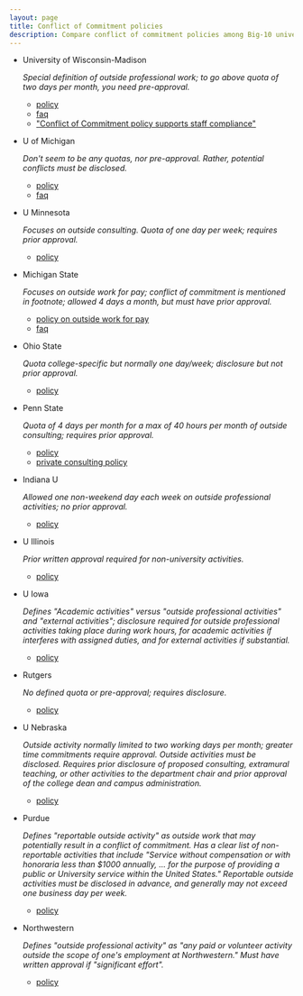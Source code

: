```yaml
---
layout: page
title: Conflict of Commitment policies
description: Compare conflict of commitment policies among Big-10 universities
---
```


- University of Wisconsin-Madison

  _Special definition of outside professional work; to go above quota of two days
  per month, you need pre-approval._

  - [policy](https://policy.wisc.edu/library/UW-1075)
  - [faq](https://kb.wisc.edu/gsadminkb/page.php?id=108356)
  - ["Conflict of Commitment policy supports staff compliance"](https://research.wisc.edu/uncategorized/2021/03/04/conflict-of-commitment-policy-supports-staff-compliance/)

- U of Michigan

  _Don't seem to be any quotas, nor pre-approval. Rather, potential
  conflicts must be disclosed._

  - [policy](https://spg.umich.edu/policy/201.65-1)
  - [faq](https://ogc.umich.edu/frequently-asked-questions/conflict-of-interest/)


- U Minnesota

  _Focuses on outside consulting. Quota of one day per week; requires
  prior approval._

  - [policy](https://policy.umn.edu/operations/outsideconsulting)


- Michigan State

  _Focuses on outside work for pay; conflict of commitment is mentioned
  in footnote; allowed 4 days a month, but must have prior approval._

  - [policy on outside work for pay](https://hr.msu.edu/policies-procedures/faculty-academic-staff/faculty-handbook/outside_work_for-pay.html)
  - [faq](https://hr.msu.edu/policies-procedures/faculty-academic-staff/fas-policies-procedures/outsideworkFAQ.html)


- Ohio State

  _Quota college-specific but normally one day/week; disclosure but not
  prior approval._

  - [policy](https://oaa.osu.edu/sites/default/files/links_files/conflictofcommitment.pdf)


- Penn State

  _Quota of 4 days per month for a max of 40 hours per month of
  outside consulting; requires prior approval._

  - [policy](https://policy.psu.edu/policies/ad77)
  - [private consulting policy](https://policy.psu.edu/policies/ac80)


- Indiana U

  _Allowed one non-weekend day each week on outside professional
  activities; no prior approval._

  - [policy](https://policies.iu.edu/policies/ua-17-conflicts-of-interest-commitment/index.html)

- U Illinois

  _Prior written approval required for non-university activities._

  - [policy](https://research.illinois.edu/regulatory-compliance-safety/conflict-commitment-or-interest)

- U Iowa

  _Defines "Academic activities" versus "outside professional
  activities" and "external activities"; disclosure required for
  outside professional activities taking place during work hours, for
  academic activities if interferes with assigned duties, and for
  external activities if substantial._

  - [policy](http://opsmanual.uiowa.edu/community-policies/conflicts-commitment-and-interest/conflicts-commitment-effort)

- Rutgers

  _No defined quota or pre-approval; requires disclosure._

  - [policy](https://uec.rutgers.edu/international-collaboration-in-research-and-other-activities/conflict-of-interest-and-commitment/)

- U Nebraska

  _Outside activity normally limited to two working days per month;
  greater time commitments require approval. Outside activities must
  be disclosed. Requires prior disclosure of proposed consulting,
  extramural teaching, or other activities to the department chair and
  prior approval of the college dean and campus administration._

  - [policy](https://nebraska.edu/-/media/unca/docs/offices-and-policies/policies/board-governing-documents/board-of-regents-policies.pdf?la=en#page=112)

- Purdue

  _Defines "reportable outside activity" as outside work that may
  potentially result in a conflict of commitment. Has a clear list of
  non-reportable activities that include "Service without compensation
  or with honoraria less than $1000 annually, ... for the purpose of
  providing a public or University service within the United States."
  Reportable outside activities must be disclosed in advance, and
  generally may not exceed one business day per week._

  - [policy](https://www.purdue.edu/ethics/resources/faqs/coc-faqs.php)

- Northwestern

  _Defines "outside professional activity" as "any paid or volunteer
  activity outside the scope of one's employment at Northwestern."
  Must have written approval if "significant effort"._

  - [policy](https://www.northwestern.edu/coi/policy/core_coi_policy.pdf)